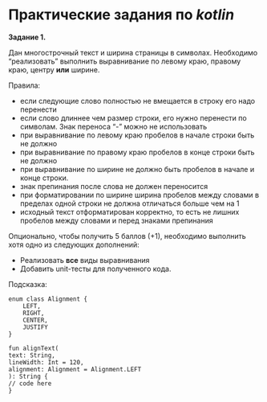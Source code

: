 # Практические задания по _**kotlin**_

**Задание 1.**

Дан многострочный текст и ширина страницы в символах. Необходимо “реализовать” выполнить выравнивание по левому краю, правому краю, центру **или** ширине.

Правила:
* если следующие слово полностью не вмещается в строку его надо перенести
* если слово длиннее чем размер строки, его нужно перенести по символам. Знак переноса  “-” можно не использовать
* при выравнивание по левому краю пробелов в начале строки быть не должно
* при выравнивание по правому краю пробелов в конце строки быть не должно
* при выравнивание по ширине не должно быть пробелов в начале и конце строки.
* знак препинания после слова не должен переносится
* при форматировании по ширине ширина пробелов между словами в пределах одной строки не должна отличаться больше чем на 1
* исходный текст отформатирован корректно, то есть не лишних пробелов между словами и перед знаками препинания

Опционально, чтобы получить 5 баллов (+1), необходимо выполнить хотя одно из следующих дополнений:
* Реализовать **все** виды выравнивания
* Добавить unit-тесты для полученного кода.

Подсказка:


```
enum class Alignment {
    LEFT,
    RIGHT,
    CENTER,
    JUSTIFY
}
```

```
fun alignText(
text: String,
lineWidth: Int = 120,
alignment: Alignment = Alignment.LEFT
): String {
// code here
}
```
